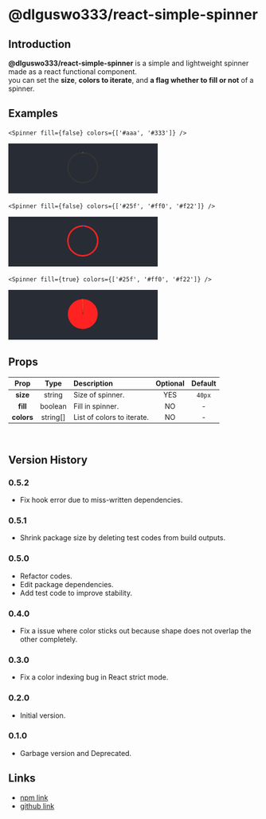 # @dlguswo333/react-simple-spinner
## Introduction
**@dlguswo333/react-simple-spinner** is a simple and lightweight spinner made as a react functional component.<br>
you can set the **size**, **colors to iterate**, and **a flag whether to fill or not** of a spinner.
<br> 

## Examples
```JSX
<Spinner fill={false} colors={['#aaa', '#333']} />
```
![spinner-two-colors](./public/spinner-two-colors.gif)
<br>

```JSX
<Spinner fill={false} colors={['#25f', '#ff0', '#f22']} />
```
![spinner-fill-false](./public/spinner-fill-false.gif)
<br>

```JSX
<Spinner fill={true} colors={['#25f', '#ff0', '#f22']} />
```
![spinner-fill-false](./public/spinner-fill-true.gif)
<br>

## Props
| Prop | Type | Description | Optional | Default |
| :---: | :---: | :--- | :---: | :---: |
| **size** | string | Size of spinner. | YES | `40px` |
| **fill** | boolean | Fill in spinner. | NO | - |
| **colors** | string[] | List of colors to iterate. | NO | - |
<br>

## Version History
### 0.5.2
- Fix hook error due to miss-written dependencies.

### 0.5.1
- Shrink package size by deleting test codes from build outputs.

### 0.5.0
- Refactor codes.
- Edit package dependencies.
- Add test code to improve stability.

### 0.4.0
- Fix a issue where color sticks out because shape does not overlap the other completely.

### 0.3.0
- Fix a color indexing bug in React strict mode.

### 0.2.0 
- Initial version.

### 0.1.0
- Garbage version and Deprecated.

## Links
- [npm link](https://www.npmjs.com/package/@dlguswo333/react-simple-spinner)
- [github link](https://github.com/dlguswo333/react-simple-spinner)
<br>
